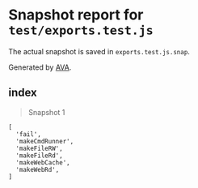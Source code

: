 # Snapshot report for `test/exports.test.js`

The actual snapshot is saved in `exports.test.js.snap`.

Generated by [AVA](https://avajs.dev).

## index

> Snapshot 1

    [
      'fail',
      'makeCmdRunner',
      'makeFileRW',
      'makeFileRd',
      'makeWebCache',
      'makeWebRd',
    ]
